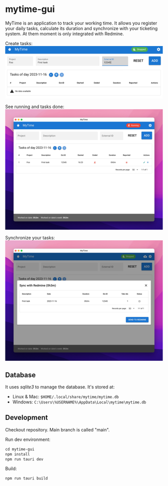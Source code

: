 # mytime-gui

MyTime is an application to track your working time. It allows you register your daily tasks, calculate its duration
and synchronize with your ticketing system. At them moment is only integrated with Redmine.

Create tasks:
![Screenshot 1](./captures/cap1.png)

See running and tasks done:
![Screenshot 2](./captures/cap2.jpeg)

Synchronize your tasks:
![Screenshot 3](./captures/cap3.jpeg)

## Database

It uses *sqlite3* to manage the database. It's stored at:

* Linux & Mac: `$HOME/.local/share/mytime/mytime.db`
* Windows: `C:\Users\%USERNAME%\AppData\Local\mytime\mytime.db`

## Development

Checkout repository. Main branch is called "main".

Run dev environment:

```
cd mytime-gui
npm install
npm run tauri dev
```

Build:

```
npm run tauri build
```
